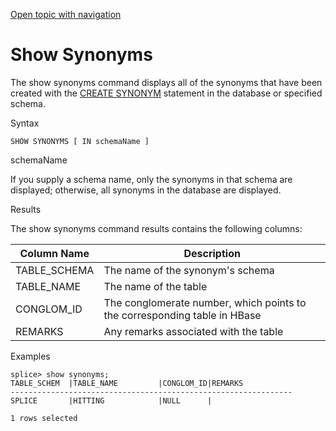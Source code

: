 [Open topic with navigation](../../index.html#Shared/CmdLineReference/CmdShowSynonyms.html)

[]()Show Synonyms
=================

The <span class="AppCommand">show synonyms</span> command displays all of the synonyms that have been created with the <span class="CodeFont">[CREATE SYNONYM](../SQLReference/Statements/CreateSynonym.html)</span> statement in the database or specified schema.

Syntax

``` FcnSyntax
SHOW SYNONYMS [ IN schemaName ] 
```

schemaName

If you supply a schema name, only the synonyms in that schema are displayed; otherwise, all synonyms in the database are displayed.

Results

The <span class="CodeFont">show synonyms</span> command results contains the following columns:

| Column Name   | Description                                                               |
|---------------|---------------------------------------------------------------------------|
| TABLE\_SCHEMA | The name of the synonym's schema                                          |
| TABLE\_NAME   | The name of the table                                                     |
| CONGLOM\_ID   | The conglomerate number, which points to the corresponding table in HBase |
| REMARKS       | Any remarks associated with the table                                     |

Examples

``` AppCommand
splice> show synonyms;
TABLE_SCHEM  |TABLE_NAME         |CONGLOM_ID|REMARKS         
---------------------------------------------------------------
SPLICE       |HITTING            |NULL      |

1 rows selected 
```

 


